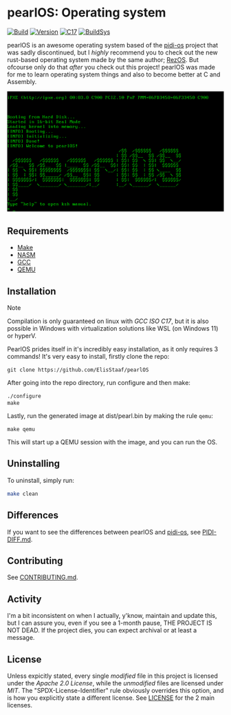 # pearlOS: Operating system

[![Build](https://img.shields.io/github/actions/workflow/status/ElisStaaf/pearlOS/build.yml?logo=Github&labelColor=17181B&label=Build)](/)
[![Version](https://img.shields.io/badge/Version-NET%2f3-FF0062?labelColor=17181B)](/)
[![C17](https://img.shields.io/badge/Standard-C17-A8B9CC?logo=C&labelColor=17181B)](/)
[![BuildSys](https://img.shields.io/badge/Build%20System-GNU%20Make-0F6713?logo=GNU&labelColor=17181B&logoColor=898484)](/)  

pearlOS is an awesome operating system based of the [pidi-os](https://github.com/GandelXIV/pidi-os)
project that was sadly discontinued, but I *highly* recommend you to check out the new rust-based
operating system made by the same author; [RezOS](https://github.com/GandelXIV/RezOS).
But ofcourse only do that *after* you check out this project! pearlOS was made
for me to learn operating system things and also to become better at C and Assembly.

[![pearlOS](https://github.com/ElisStaaf/pearlOS/raw/main/prod/boot.png)](https://github.com/ElisStaaf/pearlOS)

## Requirements

* [Make](https://www.gnu.org/software/make)
* [NASM](https://nasm.us)
* [GCC](https://gcc.gnu.org)
* [QEMU](https://www.qemu.org)

## Installation

> [!NOTE]
> Compilation is only guaranteed on linux with *GCC ISO C17*,
> but it is also possible in Windows with virtualization
> solutions like WSL (on Windows 11) or hyperV.

PearlOS prides itself in it's incredibly easy installation, as it only requires 3 commands!
It's very easy to install, firstly clone the repo:
```console
git clone https://github.com/ElisStaaf/pearlOS
```
After going into the repo directory, run configure and then make:
```console
./configure
make
```
Lastly, run the generated image at dist/pearl.bin
by making the rule `qemu`:
```console
make qemu
```
This will start up a QEMU session with the image, and you
can run the OS.

## Uninstalling

To uninstall, simply run:
```sh
make clean
```

## Differences

If you want to see the differences between pearlOS and [pidi-os](https://github.com/GandelXIV/pidi-os),
see [PIDI-DIFF.md](/PIDI-DIFF.md).

## Contributing

See [CONTRIBUTING.md](/CONTRIBUTING.md).

## Activity

I'm a bit inconsistent on when I actually, y'know, maintain and update this,
but I can assure you, even if you see a 1-month pause, THE PROJECT IS NOT DEAD.
If the project dies, you can expect archival or at least a message.

## License

Unless expicitly stated, every single *modified* file in this project is licensed
under the *Apache 2.0 License*, while the *unmodified* files are licensed under *MIT*.
The "SPDX-License-Identifier" rule obviously overrides this option, and is how you
explicitly state a different license. See [LICENSE](/LICENSE) for the 2 main licenses.
